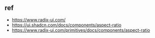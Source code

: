 ## ref

- https://www.radix-ui.com/
- https://ui.shadcn.com/docs/components/aspect-ratio
- https://www.radix-ui.com/primitives/docs/components/aspect-ratio
